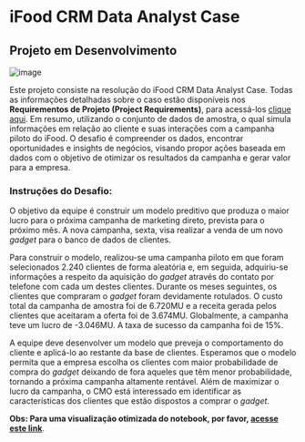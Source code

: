 # iFood CRM Data Analyst Case

## Projeto em Desenvolvimento

![image](https://user-images.githubusercontent.com/69591172/198363732-c29034f5-65e0-4475-8030-15f20e361559.png)

Este projeto consiste na resolução do iFood CRM Data Analyst Case. Todas as informações detalhadas sobre o caso estão disponíveis nos **Requirementos de Projeto (Project Requirements)**, para acessá-los [clique aqui](https://github.com/gustavolenin/Projeto-de-Marketing---Ifood/blob/main/project%20requirements/iFood%20Data%20Analyst%20Case.pdf). Em resumo, utilizando o conjunto de dados de amostra, o qual simula informações em relação ao cliente e suas interações com a campanha piloto do iFood. O desafio é compreender os dados, encontrar oportunidades e insights de negócios, visando propor ações baseada em dados com o objetivo de otimizar os resultados da campanha e gerar valor para a empresa.

### Instruções do Desafio:

O objetivo da equipe é construir um modelo preditivo que produza o maior lucro para o próxima campanha de marketing direto, prevista para o próximo mês. A nova campanha, sexta, visa realizar a venda de um novo *gadget* para o banco de dados de clientes. 

Para construir o modelo, realizou-se uma campanha piloto em que foram selecionados 2.240 clientes de forma aleatória e, em seguida, adquiriu-se informações a respeito da aquisição do *gadget* através do contato por telefone com cada um destes clientes. Durante os meses seguintes, os clientes que compraram o *gadget* foram devidamente rotulados. O custo total da campanha de amostra foi de 6.720MU e a receita gerada pelos clientes que aceitaram a oferta foi de 3.674MU. Globalmente, a campanha teve um
lucro de -3.046MU. A taxa de sucesso da campanha foi de 15%. 

A equipe deve desenvolver um modelo que preveja o comportamento do cliente e aplicá-lo ao restante da base de clientes.
Esperamos que o modelo permita que a empresa escolha os clientes com maior probabilidade de compra do *gadget* deixando de fora aqueles que têm menor probabilidade, tornando a próxima campanha altamente rentável. Além de maximizar o lucro da campanha, o CMO está interessado em identificar as características dos clientes que estão dispostos a comprar o *gadget*.

**Obs: Para uma visualização otimizada do notebook, por favor, [acesse este link](https://nbviewer.org/github/gustavolenin/iFood-CRM-Data-Analyst-Case/blob/main/notebook/projeto_marketing.ipynb)**.
